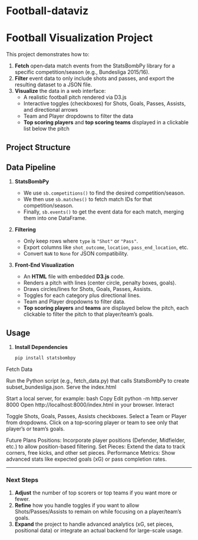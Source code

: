 # Football-dataviz
# Football Visualization Project

This project demonstrates how to:
1. **Fetch** open‐data match events from the StatsBombPy library for a specific competition/season (e.g., Bundesliga 2015/16).
2. **Filter** event data to only include shots and passes, and export the resulting dataset to a JSON file.
3. **Visualize** the data in a web interface:
   - A realistic football pitch rendered via D3.js
   - Interactive toggles (checkboxes) for Shots, Goals, Passes, Assists, and directional arrows
   - Team and Player dropdowns to filter the data
   - **Top scoring players** and **top scoring teams** displayed in a clickable list below the pitch

## Project Structure

## Data Pipeline

1. **StatsBombPy**  
   - We use `sb.competitions()` to find the desired competition/season.  
   - We then use `sb.matches()` to fetch match IDs for that competition/season.  
   - Finally, `sb.events()` to get the event data for each match, merging them into one DataFrame.

2. **Filtering**  
   - Only keep rows where `type` is `"Shot"` or `"Pass"`.  
   - Export columns like `shot_outcome`, `location`, `pass_end_location`, etc.  
   - Convert `NaN` to `None` for JSON compatibility.

3. **Front-End Visualization**  
   - An **HTML** file with embedded **D3.js** code.  
   - Renders a pitch with lines (center circle, penalty boxes, goals).  
   - Draws circles/lines for Shots, Goals, Passes, Assists.  
   - Toggles for each category plus directional lines.  
   - Team and Player dropdowns to filter data.  
   - **Top scoring players** and **teams** are displayed below the pitch, each clickable to filter the pitch to that player/team’s goals.

## Usage

1. **Install Dependencies**  
   ```bash
   pip install statsbombpy

Fetch Data

Run the Python script (e.g., fetch_data.py) that calls StatsBombPy to create subset_bundesliga.json.
Serve the index.html

Start a local server, for example:
bash
Copy
Edit
python -m http.server 8000
Open http://localhost:8000/index.html in your browser.
Interact

Toggle Shots, Goals, Passes, Assists checkboxes.
Select a Team or Player from dropdowns.
Click on a top‐scoring player or team to see only that player’s or team’s goals.

Future Plans
Positions: Incorporate player positions (Defender, Midfielder, etc.) to allow position-based filtering.
Set Pieces: Extend the data to track corners, free kicks, and other set pieces.
Performance Metrics: Show advanced stats like expected goals (xG) or pass completion rates.




---

### Next Steps

1. **Adjust** the number of top scorers or top teams if you want more or fewer.  
2. **Refine** how you handle toggles if you want to allow Shots/Passes/Assists to remain on while focusing on a player/team’s goals.  
3. **Expand** the project to handle advanced analytics (xG, set pieces, positional data) or integrate an actual backend for large-scale usage.
